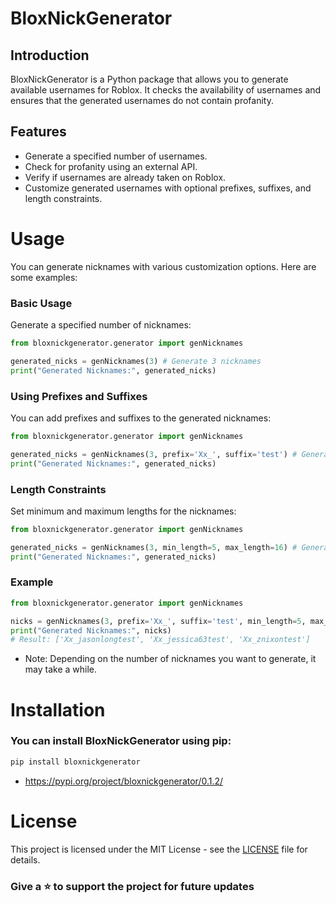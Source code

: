 # BloxNickGenerator
## Introduction
BloxNickGenerator is a Python package that allows you to generate available usernames for Roblox. It checks the availability of usernames and ensures that the generated usernames do not contain profanity.

## Features
- Generate a specified number of usernames.
- Check for profanity using an external API.
- Verify if usernames are already taken on Roblox.
- Customize generated usernames with optional prefixes, suffixes, and length constraints.


# Usage
You can generate nicknames with various customization options. Here are some examples:

### Basic Usage
Generate a specified number of nicknames:

```python
from bloxnickgenerator.generator import genNicknames

generated_nicks = genNicknames(3) # Generate 3 nicknames
print("Generated Nicknames:", generated_nicks)
```

### Using Prefixes and Suffixes
You can add prefixes and suffixes to the generated nicknames:

```python
from bloxnickgenerator.generator import genNicknames

generated_nicks = genNicknames(3, prefix='Xx_', suffix='test') # Generate nicknames with a prefix and suffix 
print("Generated Nicknames:", generated_nicks)
```

### Length Constraints
Set minimum and maximum lengths for the nicknames:

```python
from bloxnickgenerator.generator import genNicknames

generated_nicks = genNicknames(3, min_length=5, max_length=16) # Generate nicknames within specific length constraints 
print("Generated Nicknames:", generated_nicks)
```

### Example
```python
from bloxnickgenerator.generator import genNicknames

nicks = genNicknames(3, prefix='Xx_', suffix='test', min_length=5, max_length=16) 
print("Generated Nicknames:", nicks) 
# Result: ['Xx_jasonlongtest', 'Xx_jessica63test', 'Xx_znixontest']
```

- Note: Depending on the number of nicknames you want to generate, it may take a while.

# Installation
### You can install BloxNickGenerator using pip:

```bash
pip install bloxnickgenerator
```

- https://pypi.org/project/bloxnickgenerator/0.1.2/

# License
This project is licensed under the MIT License - see the [LICENSE](LICENSE) file for details.

### Give a ⭐ to support the project for future updates
